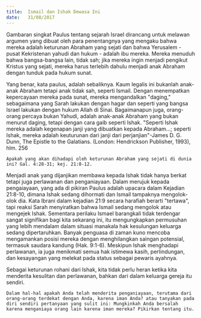 ```yaml
---
title:  Ismail dan Ishak Dewasa Ini
date:   31/08/2017
---
```


Gambaran singkat Paulus tentang sejarah Israel dirancang untuk melawan argumen yang dibuat oleh para penentangnya yang mengaku bahwa mereka adalah keturunan Abraham yang sejati dan bahwa Yerusalem - pusat Kekristenan yahudi dan hukum - adalah ibu mereka. Mereka menuduh bahwa bangsa-bangsa lain, tidak sah; jika mereka ingin menjadi pengikut Kristus yang sejati, mereka harus terlebih dahulu menjadi anak Abraham dengan tunduk pada hukum sunat.

Yang benar, kata paulus, adalah sebaliknya. Kaum legalis ini bukanlah anak-anak Abraham tetapi anak tidak sah, seperti Ismail. Dengan menempatkan kepercayaan mereka pada sunat, mereka mengandalkan "daging," sebagaimana yang Sarah lakukan dengan hagar dan seperti yang bangsa Israel lakukan dengan hukum Allah di Sinai. Bagaimanapun juga, orang-orang percaya bukan Yahudi, adalah anak-anak Abraham yang bukan menurut daging, tetapi dengan cara gaib seperti Ishak. "Seperti Ishak mereka adalah kegenapan janji yang dibuatkan kepada Abraham...; seperti Ishak, mereka adalah keuturunan dari janji dari perjanjian"-James D. G. Dunn, The Epistle to the Galatians. (London: Hendrickson Publisher, 1993), hlm. 256

`Apakah yang akan dihadapi oleh keturunan Abraham yang sejati di dunia ini? Gal. 4:28-31; kej. 21:8-12.`

Menjadi anak yang dijanjikan membawa kepada Ishak tidak hanya berkat tetapi juga perlawanan dan penganiayaan. Dalam merujuk kepada pengaiayaan, yang ada di pikiran Paulus adalah upacara dalam Kejadian 21:8-10, dimana Ishak sedang dihormati dan Ismail tampaknya mengolok-olok dia. Kata Ibrani dalam kejadian 21:9 secara harafiah berarti "tertawa", tapi reaksi Sarah menyiratkan bahwa Ismail sedang mengolok atau mengejek Ishak. Sementara perilaku Ismael barangkali tidak terdengar sangat signifikan bagi kita sekarang ini, itu mengungkapkan permusuhan yang lebih mendalam dalam situasi manakala hak kesulungan keluarga sedang dipertaruhkan. Banyak penguasa di zaman kuno mencoba mengamankan posisi mereka dengan menghilangkan saingan potensial, termasuk saudara kandung (Hak. 9:1-6). Meskipun Ishak menghadapi perlawanan, ia juga menikmati semua hak istimewa kasih, perlindungan, dan kesayangan yang melekat pada status sebagai pewaris ayahnya. 

Sebagai keturunan rohani dari Ishak, kita tidak perlu heran ketika kita menderita kesulitan dan perlawanan, bahkan dari dalam keluarga gereja itu sendiri.

`Dalam hal-hal apakah Anda telah menderita penganiayaan, terutama dari orang-orang terdekat dengan Anda, karena iman Anda? atau tanyakan pada diri sendiri pertanyaan yang sulit ini: Mungkinkah Anda bersalah karena menganiaya orang lain karena iman mereka? Pikirkan tentang itu.`
